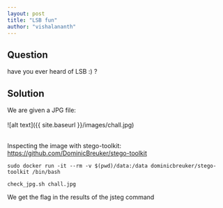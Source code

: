 ```yaml
---
layout: post
title: "LSB fun"
author: "vishalananth"
---
```


## Question

have you ever heard of LSB :) ?

## Solution

We are given a JPG file:
</br></br>![alt text]({{ site.baseurl }}/images/chall.jpg)</br></br>

Inspecting the image with stego-toolkit: https://github.com/DominicBreuker/stego-toolkit

```
sudo docker run -it --rm -v $(pwd)/data:/data dominicbreuker/stego-toolkit /bin/bash

check_jpg.sh chall.jpg
```

We get the flag in the results of the jsteg command